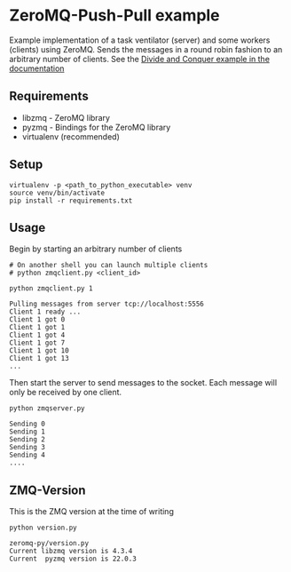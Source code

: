 # ZeroMQ-Push-Pull example

Example implementation of a task ventilator (server) and some workers (clients)
using ZeroMQ. Sends the messages in a round robin fashion to an arbitrary
number of clients. See the
[Divide and Conquer example in the documentation](https://zguide.zeromq.org/docs/chapter1/#Divide-and-Conquer)

## Requirements

* libzmq - ZeroMQ library
* pyzmq - Bindings for the ZeroMQ library
* virtualenv (recommended)

## Setup

```shell
virtualenv -p <path_to_python_executable> venv
source venv/bin/activate
pip install -r requirements.txt
```

## Usage

Begin by starting an arbitrary number of clients

```shell
# On another shell you can launch multiple clients
# python zmqclient.py <client_id>

python zmqclient.py 1

Pulling messages from server tcp://localhost:5556
Client 1 ready ...
Client 1 got 0
Client 1 got 1
Client 1 got 4
Client 1 got 7
Client 1 got 10
Client 1 got 13
...
```

Then start the server to send messages to the socket. Each message will only be
received by one client.

```shell
python zmqserver.py

Sending 0
Sending 1
Sending 2
Sending 3
Sending 4
....
```

## ZMQ-Version

This is the ZMQ version at the time of writing

```shell
python version.py

zeromq-py/version.py
Current libzmq version is 4.3.4
Current  pyzmq version is 22.0.3
```
